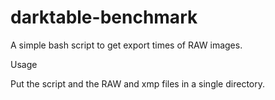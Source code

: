 # darktable-benchmark
A simple bash script to get export times of RAW images.

Usage

Put the script and the RAW and xmp files in a single directory.
